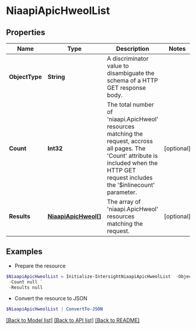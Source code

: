 # NiaapiApicHweolList
## Properties

Name | Type | Description | Notes
------------ | ------------- | ------------- | -------------
**ObjectType** | **String** | A discriminator value to disambiguate the schema of a HTTP GET response body. | 
**Count** | **Int32** | The total number of &#39;niaapi.ApicHweol&#39; resources matching the request, accross all pages. The &#39;Count&#39; attribute is included when the HTTP GET request includes the &#39;$inlinecount&#39; parameter. | [optional] 
**Results** | [**NiaapiApicHweol[]**](NiaapiApicHweol.md) | The array of &#39;niaapi.ApicHweol&#39; resources matching the request. | [optional] 

## Examples

- Prepare the resource
```powershell
$NiaapiApicHweolList = Initialize-IntersightNiaapiApicHweolList  -ObjectType null `
 -Count null `
 -Results null
```

- Convert the resource to JSON
```powershell
$NiaapiApicHweolList | ConvertTo-JSON
```

[[Back to Model list]](../README.md#documentation-for-models) [[Back to API list]](../README.md#documentation-for-api-endpoints) [[Back to README]](../README.md)

